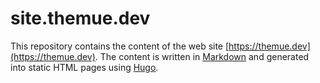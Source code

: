 # site.themue.dev

This repository contains the content of the web site
[https://themue.dev](https://themue.dev). The content
is written in [Markdown](https://en.wikipedia.org/wiki/Markdown)
and generated into static HTML pages using [Hugo](https://gohugo.io/).
